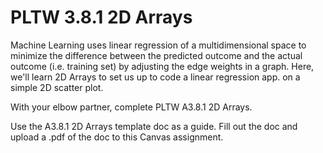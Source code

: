# PLTW 3.8.1 2D Arrays

Machine Learning uses linear regression of a multidimensional space to minimize the difference between the predicted outcome and the actual outcome (i.e. training set) by adjusting the edge weights in a graph. Here, we'll learn 2D Arrays to set us up to code a linear regression app. on a simple 2D scatter plot.

With your elbow partner, complete PLTW A3.8.1 2D Arrays.

Use the A3.8.1 2D Arrays template doc as a guide. Fill out the doc and upload a .pdf of the doc to this Canvas assignment.
